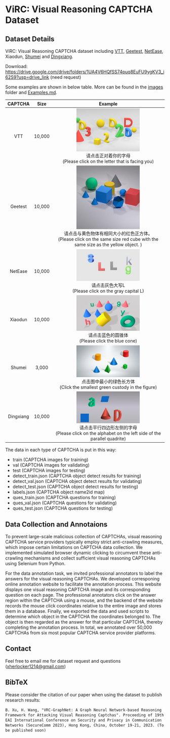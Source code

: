 # ViRC: Visual Reasoning CAPTCHA Dataset 
## Dataset Details

ViRC: Visual Reasoning CAPTCHA dataset including [VTT](https://cloud.tencent.com/product/captcha), [Geetest](https://www.geetest.com/show), [NetEase](https://dun.163.com/trial/space-inference), Xiaodun, [Shumei](https://www.ishumei.com/trial/captcha.html) and [Dingxiang](https://www.dingxiang-inc.com/business/captcha).

Download: https://drive.google.com/drive/folders/1UA4V6HQfSS74puq8EuFU9ygKV3_i62S9?usp=drive_link (need request)

Some examples are shown in below table. More can be found in the [images](./images) folder and [Examples.md](./images/Examples.md).

|  CAPTCHA  |  Size  |                           Example                            |
| :-------: | :----: | :----------------------------------------------------------: |
|    VTT    | 10,000 | <img src=".\images\vtt_000001.jpg" style="width:150pt;"><br>请点击正对着你的字母<br>(Please click on the letter that is facing you) |
|  Geetest  | 10,000 | <img src=".\images\geetest_000001.jpg" style="width:150pt;"><br>请点击与黄色物体有相同大小的红色正方体。<br>(Please click on the same size red cube with the same size as the yellow object. ) |
|  NetEase  | 10,000 | <img src=".\images\netease_000001.jpg" style="width:150pt;"><br>请点击灰色大写L<br>(Please click on the gray capital L) |
|  Xiaodun  | 10,000 | <img src=".\images\xiaodun_000001.png" style="width:150pt;"><br>请点击蓝色的圆锥体<br>(Please click the blue cone) |
|  Shumei   | 3,000  | <img src=".\images\shumei_000001.jpg" style="width:150pt;"><br>点击图中最小的绿色长方体<br>(Click the smallest green custody in the figure) |
| Dingxiang | 10,000 | <img src=".\images\dingxiang_000001.jpg" style="width:150pt;"><br>请点击平行四边形左侧的字母<br>(Please click on the alphabet on the left side of the parallel quadrite) |

The data in each type of CAPTCHA is put in this way:

* train (CAPTCHA images for training)
* val (CAPTCHA images for validating)
* test (CAPTCHA images for testing)
* detect_train.json (CAPTCHA object detect results for training)
* detect_val.json (CAPTCHA object detect results for validating)
* detect_test.json (CAPTCHA object detect results for testing)
* labels.json (CAPTCHA object name2id map)
* ques_train.json (CAPTCHA questions for training)
* ques_val.json (CAPTCHA questions for validating)
* ques_test.json (CAPTCHA questions for testing)

## Data Collection and Annotaions

To prevent large-scale malicious collection of CAPTCHAs, visual reasoning CAPTCHA service providers typically employ strict anti-crawling measures, which impose certain limitations on CAPTCHA data collection. We implemented simulated browser dynamic clicking to circumvent these anti-crawling mechanisms and collect sufficient visual reasoning CAPTCHAs using Selenium from Python. 

For the data annotation task, we invited professional annotators to label the answers for the visual reasoning CAPTCHAs. We developed corresponing online annotation website to facilitate the annotation process. This website displays one visual reasoning CAPTCHA image and its corresponding question on each page. The professional annotators click on the answer region within the CAPTCHA using a mouse, and the backend of the website records the mouse click coordinates relative to the entire image and stores them in a database. Finally, we exported the data and used scripts to determine which object in the CAPTCHA the coordinates belonged to. The object is then regarded as the answer for that particular CAPTCHA, thereby completing the annotation process. In total, we annotated over 50,000 CAPTCHAs from six most popular CAPTCHA service provider platforms.

## Contact

Feel free to email me for dataset request and questions (xherlocker1214@gmail.com)

## BibTeX

Please consider the citation of our paper when using the dataset to publish research results:

~~~
B. Xu, H. Wang, "VRC-GraphNet: A Graph Neural Network-based Reasoning Framework for Attacking Visual Reasoning Captchas". Proceeding of 19th EAI International Conference on Security and Privacy in Communication Networks (SecureComm 2023), Hong Kong, China, October 19-21, 2023. (To be published soon)
~~~

